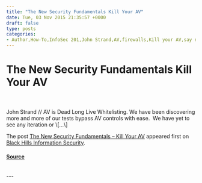 ```yaml
---
title: "The New Security Fundamentals Kill Your AV"
date: Tue, 03 Nov 2015 21:35:57 +0000
draft: false
type: posts
categories: 
- Author,How-To,InfoSec 201,John Strand,AV,firewalls,Kill your AV,say no to networks,turn off networks
---
```

# The New Security Fundamentals Kill Your AV

<br/>

<br/>
John Strand // AV is Dead Long Live Whitelisting. We have been discovering more and more of our tests bypass AV controls with ease.  We have yet to see any iteration or \[…\]

The post [The New Security Fundamentals – Kill Your AV](https://www.blackhillsinfosec.com/the-new-security-fundamentals-kill-your-av/) appeared first on [Black Hills Information Security](https://www.blackhillsinfosec.com).

#### [Source](https://www.blackhillsinfosec.com/the-new-security-fundamentals-kill-your-av/)

<br/>
---
